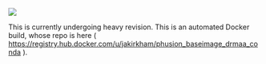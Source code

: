 [![](https://badge.imagelayers.io/jakirkham/phusion_baseimage_drmaa_conda:latest.svg)](https://imagelayers.io/?images=jakirkham/phusion_baseimage_drmaa_conda:latest 'Get your own badge on imagelayers.io')

This is currently undergoing heavy revision. This is an automated Docker build, whose repo is here ( https://registry.hub.docker.com/u/jakirkham/phusion_baseimage_drmaa_conda ).
